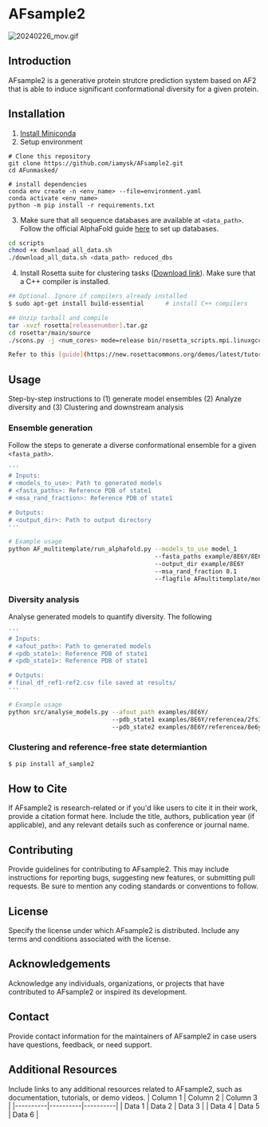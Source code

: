 # AFsample2
![20240226_mov.gif](20240226_mov.gif)

## Introduction

AFsample2 is a generative protein strutcre prediction system based on AF2 that is able to induce significant conformational diversity for a given protein.

## Installation

1. [Install Miniconda](https://docs.anaconda.com/free/miniconda/miniconda-install/)
2. Setup environment

```
# Clone this repository
git clone https://github.com/iamysk/AFsample2.git
cd AFunmasked/

# install dependencies
conda env create -n <env_name> --file=environment.yaml
conda activate <env_name>
python -m pip install -r requirements.txt
```
3. Make sure that all sequence databases are available at ```<data_path>```. Follow the official AlphaFold guide [here](https://docs.anaconda.com/free/miniconda/miniconda-install/) to set up databases. 
```bash
cd scripts
chmod +x download_all_data.sh
./download_all_data.sh <data_path> reduced_dbs
```

4. Install Rosetta suite for clustering tasks ([Download link](https://en.wikipedia.org/wiki/Tar_(computing))). Make sure that a C++ compiler is installed. 

```bash
## Optional. Ignore if compilers already installed
$ sudo apt-get install build-essential      # install C++ compilers

## Unzip tarball and compile
tar -xvzf rosetta[releasenumber].tar.gz
cd rosetta*/main/source
./scons.py -j <num_cores> mode=release bin/rosetta_scripts.mpi.linuxgccrelease       # Significiantly fast with multithreading

Refer to this [guide](https://new.rosettacommons.org/demos/latest/tutorials/install_build/install_build#installing-rosetta) for further details.
```

## Usage

Step-by-step instructions to (1) generate model ensembles (2) Analyze diversity and (3) Clustering and downstream analysis

### Ensemble generation
Follow the steps to generate a diverse conformational ensemble for a given ```<fasta_path>```. 
```bash
'''
# Inputs: 
# <models_to_use>: Path to generated models
# <fasta_paths>: Reference PDB of state1
# <msa_rand_fraction>: Reference PDB of state1

# Outputs:
# <output_dir>: Path to output directory
'''

# Example usage
python AF_multitemplate/run_alphafold.py --models_to_use model_1
                                         --fasta_paths example/8E6Y/8E6Y.fasta      
                                         --output_dir example/8E6Y
                                         --msa_rand_fraction 0.1
                                         --flagfile AFmultitemplate/monomer_full_dbs.flag

```

### Diversity analysis

Analyse generated models to quantify diversity. The following 

```bash
'''
# Inputs: 
# <afout_path>: Path to generated models
# <pdb_state1>: Reference PDB of state1
# <pdb_state1>: Reference PDB of state1

# Outputs:
# final_df_ref1-ref2.csv file saved at results/
'''

# Example usage
python src/analyse_models.py --afout_path examples/8E6Y/ 
                             --pdb_state1 examples/8E6Y/referencea/2fs1_A.pdb 
                             --pdb_state2 examples/8E6Y/referencea/8e6y_A.pdb

```

### Clustering and reference-free state determiantion
```bash
$ pip install af_sample2

```

## How to Cite

If AFsample2 is research-related or if you'd like users to cite it in their work, provide a citation format here. Include the title, authors, publication year (if applicable), and any relevant details such as conference or journal name.

## Contributing

Provide guidelines for contributing to AFsample2. This may include instructions for reporting bugs, suggesting new features, or submitting pull requests. Be sure to mention any coding standards or conventions to follow.

## License

Specify the license under which AFsample2 is distributed. Include any terms and conditions associated with the license.

## Acknowledgements

Acknowledge any individuals, organizations, or projects that have contributed to AFsample2 or inspired its development.

## Contact

Provide contact information for the maintainers of AFsample2 in case users have questions, feedback, or need support.

## Additional Resources

Include links to any additional resources related to AFsample2, such as documentation, tutorials, or demo videos.
| Column 1 | Column 2 | Column 3 |
|----------|----------|----------|
| Data 1   | Data 2   | Data 3   |
| Data 4   | Data 5   | Data 6   |
